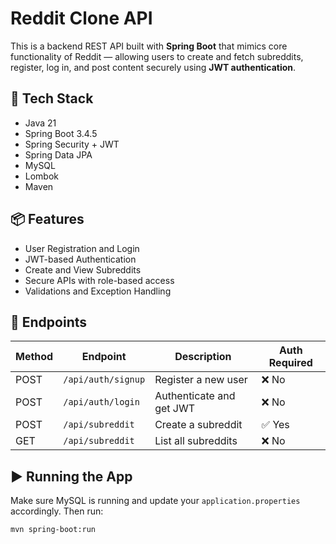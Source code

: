 # Reddit Clone API

This is a backend REST API built with **Spring Boot** that mimics core functionality of Reddit — allowing users to create and fetch subreddits, register, log in, and post content securely using **JWT authentication**.

## 🔧 Tech Stack

- Java 21
- Spring Boot 3.4.5
- Spring Security + JWT
- Spring Data JPA
- MySQL
- Lombok
- Maven

## 📦 Features

- User Registration and Login
- JWT-based Authentication
- Create and View Subreddits
- Secure APIs with role-based access
- Validations and Exception Handling

## 📌 Endpoints

| Method | Endpoint               | Description                     | Auth Required |
|--------|------------------------|---------------------------------|----------------|
| POST   | `/api/auth/signup`     | Register a new user             | ❌ No          |
| POST   | `/api/auth/login`      | Authenticate and get JWT        | ❌ No          |
| POST   | `/api/subreddit`       | Create a subreddit              | ✅ Yes         |
| GET    | `/api/subreddit`       | List all subreddits             | ❌ No          |

## ▶️ Running the App

Make sure MySQL is running and update your `application.properties` accordingly. Then run:

```bash
mvn spring-boot:run
